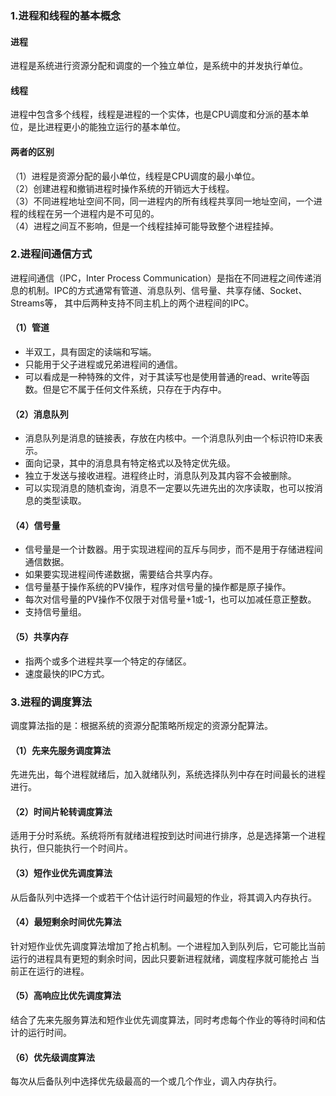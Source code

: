 ### 1.进程和线程的基本概念
#### 进程
进程是系统进行资源分配和调度的一个独立单位，是系统中的并发执行单位。  

#### 线程
进程中包含多个线程，线程是进程的一个实体，也是CPU调度和分派的基本单位，是比进程更小的能独立运行的基本单位。  

#### 两者的区别
（1）进程是资源分配的最小单位，线程是CPU调度的最小单位。  
（2）创建进程和撤销进程时操作系统的开销远大于线程。  
（3）不同进程地址空间不同，同一进程内的所有线程共享同一地址空间，一个进程的线程在另一个进程内是不可见的。  
（4）进程之间互不影响，但是一个线程挂掉可能导致整个进程挂掉。  

### 2.进程间通信方式
进程间通信（IPC，Inter Process Communication）是指在不同进程之间传递消息的机制。IPC的方式通常有管道、消息队列、信号量、共享存储、Socket、Streams等，
其中后两种支持不同主机上的两个进程间的IPC。  

#### （1）管道
* 半双工，具有固定的读端和写端。  
* 只能用于父子进程或兄弟进程间的通信。  
* 可以看成是一种特殊的文件，对于其读写也是使用普通的read、write等函数。但是它不属于任何文件系统，只存在于内存中。  

#### （2）消息队列
* 消息队列是消息的链接表，存放在内核中。一个消息队列由一个标识符ID来表示。  
* 面向记录，其中的消息具有特定格式以及特定优先级。  
* 独立于发送与接收进程。进程终止时，消息队列及其内容不会被删除。  
* 可以实现消息的随机查询，消息不一定要以先进先出的次序读取，也可以按消息的类型读取。  

#### （4）信号量
* 信号量是一个计数器。用于实现进程间的互斥与同步，而不是用于存储进程间通信数据。  
* 如果要实现进程间传递数据，需要结合共享内存。  
* 信号量基于操作系统的PV操作，程序对信号量的操作都是原子操作。  
* 每次对信号量的PV操作不仅限于对信号量+1或-1，也可以加减任意正整数。  
* 支持信号量组。  

#### （5）共享内存
* 指两个或多个进程共享一个特定的存储区。  
* 速度最快的IPC方式。  

### 3.进程的调度算法
调度算法指的是：根据系统的资源分配策略所规定的资源分配算法。  
#### （1）先来先服务调度算法
先进先出，每个进程就绪后，加入就绪队列，系统选择队列中存在时间最长的进程进行。  

#### （2）时间片轮转调度算法
适用于分时系统。系统将所有就绪进程按到达时间进行排序，总是选择第一个进程执行，但只能执行一个时间片。  

#### （3）短作业优先调度算法
从后备队列中选择一个或若干个估计运行时间最短的作业，将其调入内存执行。  

#### （4）最短剩余时间优先算法
针对短作业优先调度算法增加了抢占机制。一个进程加入到队列后，它可能比当前运行的进程具有更短的剩余时间，因此只要新进程就绪，调度程序就可能抢占
当前正在运行的进程。  

#### （5）高响应比优先调度算法
结合了先来先服务算法和短作业优先调度算法，同时考虑每个作业的等待时间和估计的运行时间。  

#### （6）优先级调度算法
每次从后备队列中选择优先级最高的一个或几个作业，调入内存执行。  
















